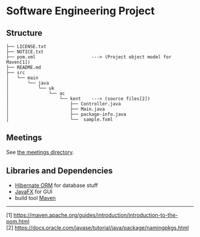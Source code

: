 # Software Engineering Project 

## Structure

```
├── LICENSE.txt
├── NOTICE.txt
├── pom.xml                     ---> (Project object model for Maven[1])
├── README.md
├── src
│   └── main
│       └── java
│           └── uk
│               └── ac
│                   └── kent    ---> (source files[2])
│                       ├── Controller.java
│                       ├── Main.java
│                       ├── package-info.java
│                       └──  sample.fxml
```

## Meetings 

See [the meetings directory](doc/meetings/).

## Libraries and Dependencies

- [Hibernate ORM](http://docs.jboss.org/hibernate/orm/5.2/userguide/html_single/Hibernate_User_Guide.html) for database stuff 
- [JavaFX](https://docs.oracle.com/javase/8/javafx/get-started-tutorial/get_start_apps.htm#JFXST804) for GUI
- build tool [Maven](https://maven.apache.org/guides/introduction/introduction-to-the-pom.html)

-----------------------------------------

[1] https://maven.apache.org/guides/introduction/introduction-to-the-pom.html <br>
[2] https://docs.oracle.com/javase/tutorial/java/package/namingpkgs.html
